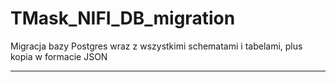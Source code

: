 # TMask_NIFI_DB_migration
Migracja bazy Postgres wraz z wszystkimi schematami i tabelami, plus kopia w formacie JSON


---------
